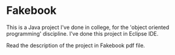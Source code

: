 # Fakebook

This is a Java project I've done in college, for the 'object oriented programming' discipline. I've done this project in Eclipse IDE.

Read the description of the project in Fakebook pdf file.
